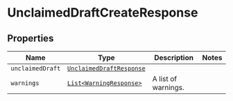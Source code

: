 

# UnclaimedDraftCreateResponse



## Properties

| Name | Type | Description | Notes |
|------------ | ------------- | ------------- | -------------|
| `unclaimedDraft` | [```UnclaimedDraftResponse```](UnclaimedDraftResponse.md) |    |  |
| `warnings` | [```List<WarningResponse>```](WarningResponse.md) |  A list of warnings.  |  |



